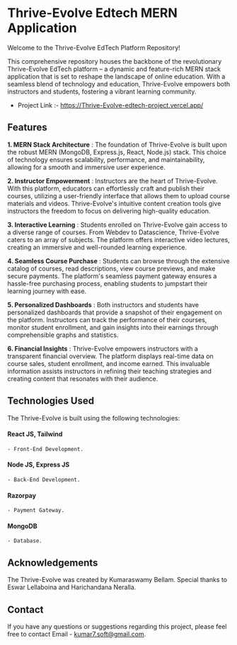 # Thrive-Evolve Edtech MERN Application

Welcome to the Thrive-Evolve EdTech Platform Repository!

This comprehensive repository houses the backbone of the revolutionary Thrive-Evolve EdTech platform – a dynamic and feature-rich MERN stack application that is set to reshape the landscape of online education. With a seamless blend of technology and education, Thrive-Evolve empowers both instructors and students, fostering a vibrant learning community.

* Project Link :- https://Thrive-Evolve-edtech-project.vercel.app/

## Features

**1. MERN Stack Architecture** : The foundation of Thrive-Evolve is built upon the robust MERN (MongoDB, Express.js, React, Node.js) stack. This choice of technology ensures scalability, performance, and maintainability, allowing for a smooth and immersive user experience.

**2. Instructor Empowerment** : Instructors are the heart of Thrive-Evolve. With this platform, educators can effortlessly craft and publish their courses, utilizing a user-friendly interface that allows them to upload course materials and videos. Thrive-Evolve's intuitive content creation tools give instructors the freedom to focus on delivering high-quality education.

**3. Interactive Learning** : Students enrolled on Thrive-Evolve gain access to a diverse range of courses. From Webdev to Datascience, Thrive-Evolve caters to an array of subjects. The platform offers interactive video lectures, creating an immersive and well-rounded learning experience.

**4. Seamless Course Purchase** : Students can browse through the extensive catalog of courses, read descriptions, view course previews, and make secure payments. The platform's seamless payment gateway ensures a hassle-free purchasing process, enabling students to jumpstart their learning journey with ease.

**5. Personalized Dashboards** : Both instructors and students have personalized dashboards that provide a snapshot of their engagement on the platform. Instructors can track the performance of their courses, monitor student enrollment, and gain insights into their earnings through comprehensible graphs and statistics.

**6. Financial Insights** : Thrive-Evolve empowers instructors with a transparent financial overview. The platform displays real-time data on course sales, student enrollment, and income earned. This invaluable information assists instructors in refining their teaching strategies and creating content that resonates with their audience.

## Technologies Used

The Thrive-Evolve is built using the following technologies:

#### React JS, Tailwind
    - Front-End Development.
#### Node JS, Express JS 
    - Back-End Development.
#### Razorpay
    - Payment Gateway.
#### MongoDB
    - Database.

## Acknowledgements

The Thrive-Evolve was created by Kumaraswamy Bellam. Special thanks to Eswar Lellaboina and Harichandana Neralla.

## Contact

If you have any questions or suggestions regarding this project, please feel free to contact Email - kumar7.soft@gmail.com.    
